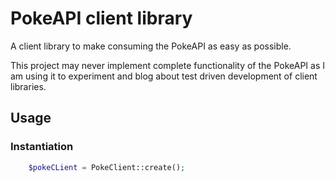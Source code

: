 # PokeAPI client library

A client library to make consuming the PokeAPI as easy as possible.

This project may never implement complete functionality of the PokeAPI as I am using it to experiment and blog about
test driven development of client libraries.

## Usage

### Instantiation

```php
    $pokeCLient = PokeClient::create();
```
